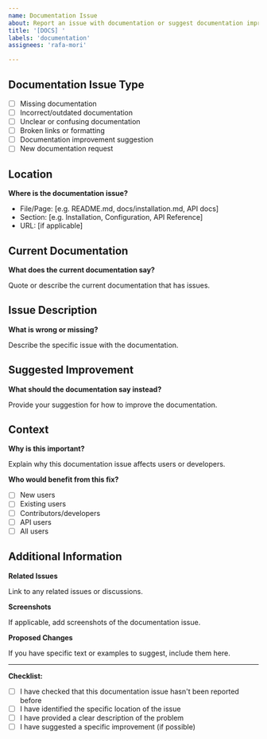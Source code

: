 ```yaml
---
name: Documentation Issue
about: Report an issue with documentation or suggest documentation improvements
title: '[DOCS] '
labels: 'documentation'
assignees: 'rafa-mori'

---
```


## Documentation Issue Type

- [ ] Missing documentation
- [ ] Incorrect/outdated documentation
- [ ] Unclear or confusing documentation
- [ ] Broken links or formatting
- [ ] Documentation improvement suggestion
- [ ] New documentation request

## Location

**Where is the documentation issue?**

- File/Page: [e.g. README.md, docs/installation.md, API docs]
- Section: [e.g. Installation, Configuration, API Reference]
- URL: [if applicable]

## Current Documentation

**What does the current documentation say?**

Quote or describe the current documentation that has issues.

## Issue Description

**What is wrong or missing?**

Describe the specific issue with the documentation.

## Suggested Improvement

**What should the documentation say instead?**

Provide your suggestion for how to improve the documentation.

## Context

**Why is this important?**

Explain why this documentation issue affects users or developers.

**Who would benefit from this fix?**

- [ ] New users
- [ ] Existing users
- [ ] Contributors/developers
- [ ] API users
- [ ] All users

## Additional Information

**Related Issues**

Link to any related issues or discussions.

**Screenshots**

If applicable, add screenshots of the documentation issue.

**Proposed Changes**

If you have specific text or examples to suggest, include them here.

---

**Checklist:**

- [ ] I have checked that this documentation issue hasn't been reported before
- [ ] I have identified the specific location of the issue
- [ ] I have provided a clear description of the problem
- [ ] I have suggested a specific improvement (if possible)
